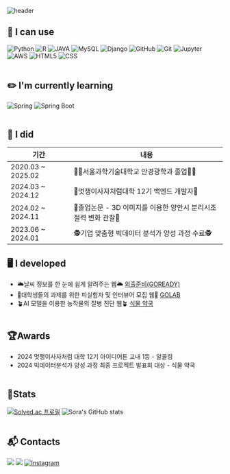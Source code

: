 
![header](https://capsule-render.vercel.app/api?type=waving&color=FFB9B9&height=300&section=header&text=Hello👋,%20I'm%20Sora%20Lee🐰&fontSize=50&fontColor=FFFFFF)


## 💪 I can use
![Python](https://img.shields.io/badge/Python-3776AB.svg?&style=for-the-badge&logo=Python&logoColor=white)
![R](https://img.shields.io/badge/R-276DC3.svg?&style=for-the-badge&logo=R&logoColor=white) 
![JAVA](https://img.shields.io/badge/Java-ED8B00?style=for-the-badge&logo=openjdk&logoColor=white) ![MySQL](https://img.shields.io/badge/MySQL-4479A1.svg?&style=for-the-badge&logo=MySQL&logoColor=white) ![Django](https://img.shields.io/badge/Django-092E20.svg?&style=for-the-badge&logo=Django&logoColor=white) ![GitHub](https://img.shields.io/badge/GitHub-181717.svg?&style=for-the-badge&logo=GitHub&logoColor=white) ![Git](https://img.shields.io/badge/Git-F05032.svg?&style=for-the-badge&logo=Git&logoColor=white) ![Jupyter](https://img.shields.io/badge/Jupyter-F37626.svg?&style=for-the-badge&logo=Jupyter&logoColor=white) ![AWS](https://img.shields.io/badge/AWS-232F3E.svg?&style=for-the-badge&logo=amazonwebservices&logoColor=white) ![HTML5](https://img.shields.io/badge/HTML5-E34F26.svg?&style=for-the-badge&logo=HTML5&logoColor=white) ![CSS](https://img.shields.io/badge/CSS-663399.svg?&style=for-the-badge&logo=CSS&logoColor=white) 
<br></br>
## ✏️ I'm currently learning
![Spring](https://img.shields.io/badge/Spring-6DB33F.svg?&style=for-the-badge&logo=Spring&logoColor=white)
![Spring Boot](https://img.shields.io/badge/SpringBoot-6DB33F.svg?&style=for-the-badge&logo=SpringBoot&logoColor=white)
<br></br>

## 👤 I did
| 기간       |                내용                            |
| ---------- | ---------------------------------------------- |
| 2020.03 ~ 2025.02  |  👩‍🎓서울과학기술대학교 안경광학과 졸업👩‍🎓  |
| 2024.03 ~ 2024.12 |  🦁멋쟁이사자처럼대학 12기 백엔드 개발자🦁 |
| 2024.02 ~ 2024.11 |  📑졸업논문 - 3D 이미지를 이용한 양안시 분리시조절력 변화 관찰📑 | 
| 2023.06 ~ 2024.01 | 🕵️기업 맞춤형 빅데이터 분석가 양성 과정 수료🕵️ |

## 🖥️ I developed
- 🌥️날씨 정보를 한 눈에 쉽게 알려주는 웹🌥️ <a href="https://github.com/leeesoraaa/GOREADY_BE">외출준비(GOREADY)</a>
- 🐳대학생들의 과제를 위한 피실험자 및 인터뷰어 모집 웹🐳 <a href="https://github.com/leeesoraaa/GOLAB">GOLAB</a>
- 🪴AI 모델을 이용한 농작물의 질병 진단 웹🪴 <a href="https://github.com/leeesoraaa/ForFarmerForFuture">식물 약국</a> 
<br></br>
## 🏆Awards
- 2024 멋쟁이사자처럼 대학 12기 아이디어톤 교내 1등 - 알콜링
- 2024 빅데이터분석가 양성 과정 최종 프로젝트 발표회 대상 - 식물 약국 
<br></br>
## 🎇Stats
[![Solved.ac
프로필](http://mazassumnida.wtf/api/v2/generate_badge?boj=lsrlsh)](https://solved.ac/lsrlsh)
![Sora's GitHub stats](https://github-readme-stats.vercel.app/api?username=leeesoraaa&show_icons=true&theme=gruvbox_light)
<br></br>
## :mailbox_with_mail: Contacts
<a href=mailto:lsrlsh@naver.com> <img src="https://img.shields.io/badge/naver-03C75A?style=for-the-badge&logo=naver&logoColor=white&link=mailto:lsrlsh@naver.com"></a>
<a href=mailto:lsrlsh9981@gmail.com> <img src="https://img.shields.io/badge/Gmail-EA4335?style=for-the-badge&logo=Gmail&logoColor=white&link=mailto:lsrlsh9981@gmail.com"></a>
<a href="https://www.instagram.com/leee_so_raaa">![Instagram](https://img.shields.io/badge/Instagram-FF0069.svg?&style=for-the-badge&logo=Instagram&logoColor=white)</a>
